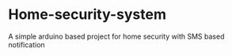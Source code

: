 # Home-security-system
A simple arduino based project for home security with SMS based notification
